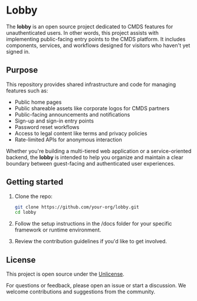 # Lobby

The **lobby** is an open source project dedicated to CMDS features for unauthenticated users. In other words, this project assists with implementing public-facing entry points to the CMDS platform. It includes components, services, and workflows designed for visitors who haven't yet signed in.

## Purpose

This repository provides shared infrastructure and code for managing features such as:

- Public home pages
- Public shareable assets like corporate logos for CMDS partners
- Public-facing announcements and notifications
- Sign-up and sign-in entry points
- Password reset workflows
- Access to legal content like terms and privacy policies
- Rate-limited APIs for anonymous interaction

Whether you're building a multi-tiered web application or a service-oriented backend, the **lobby** is intended to help you organize and maintain a clear boundary between guest-facing and authenticated user experiences.

## Getting started

1. Clone the repo:

   ```bash
   git clone https://github.com/your-org/lobby.git
   cd lobby
   ```
   
2. Follow the setup instructions in the /docs folder for your specific framework or runtime environment.

3. Review the contribution guidelines if you'd like to get involved.

## License

This project is open source under the [Unlicense](https://en.wikipedia.org/wiki/Unlicense).

For questions or feedback, please open an issue or start a discussion. We welcome contributions and suggestions from the community.
